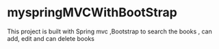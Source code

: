 # myspringMVCWithBootStrap
This project is built with Spring mvc ,Bootstrap to search the books , can add, edit and can delete books
